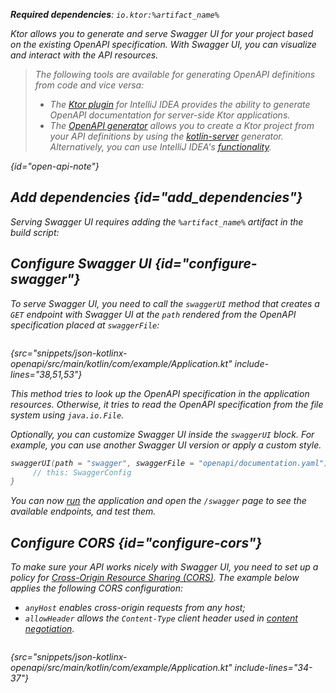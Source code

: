 [//]: # (title: Swagger UI)

<var name="artifact_name" value="ktor-server-swagger"/>
<var name="package_name" value="io.ktor.server.plugins.swagger"/>

<tldr>
<p>
<b>Required dependencies</b>: <code>io.ktor:%artifact_name%</code>
</p>
<var name="example_name" value="json-kotlinx-openapi"/>
<include from="lib.topic" element-id="download_example"/>
<include from="lib.topic" element-id="native_server_not_supported"/>
</tldr>

Ktor allows you to generate and serve Swagger UI for your project based on the existing OpenAPI specification.
With Swagger UI, you can visualize and interact with the API resources. 

> The following tools are available for generating OpenAPI definitions from code and vice versa:
> - The [Ktor plugin](https://www.jetbrains.com/help/idea/ktor.html#openapi) for IntelliJ IDEA provides the ability to generate OpenAPI documentation for server-side Ktor applications.
> - The [OpenAPI generator](https://github.com/OpenAPITools/openapi-generator) allows you to create a Ktor project from your API definitions by using the [kotlin-server](https://github.com/OpenAPITools/openapi-generator/blob/master/docs/generators/kotlin-server.md) generator. Alternatively, you can use IntelliJ IDEA's [functionality](https://www.jetbrains.com/help/idea/openapi.html#codegen).
> 
{id="open-api-note"}


## Add dependencies {id="add_dependencies"}

Serving Swagger UI requires adding the `%artifact_name%` artifact in the build script:

<include from="lib.topic" element-id="add_ktor_artifact"/>


## Configure Swagger UI {id="configure-swagger"}

To serve Swagger UI, you need to call the `swaggerUI` method that creates a `GET` endpoint with Swagger UI 
at the `path` rendered from the OpenAPI specification placed at `swaggerFile`:

```kotlin
```
{src="snippets/json-kotlinx-openapi/src/main/kotlin/com/example/Application.kt" include-lines="38,51,53"}

This method tries to look up the OpenAPI specification in the application resources.
Otherwise, it tries to read the OpenAPI specification from the file system using `java.io.File`.

Optionally, you can customize Swagger UI inside the `swaggerUI` block.
For example, you can use another Swagger UI version or apply a custom style.

```kotlin
swaggerUI(path = "swagger", swaggerFile = "openapi/documentation.yaml") {
     // this: SwaggerConfig       
}
```

You can now [run](running.md) the application and open the `/swagger` page to see the available endpoints, and test them.


## Configure CORS {id="configure-cors"}

To make sure your API works nicely with Swagger UI, you need to set up a policy for [Cross-Origin Resource Sharing (CORS)](cors.md).
The example below applies the following CORS configuration:
- `anyHost` enables cross-origin requests from any host;
- `allowHeader` allows the `Content-Type` client header used in [content negotiation](serialization.md).

```kotlin
```
{src="snippets/json-kotlinx-openapi/src/main/kotlin/com/example/Application.kt" include-lines="34-37"}
